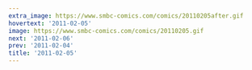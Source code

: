```yaml
---
extra_image: https://www.smbc-comics.com/comics/20110205after.gif
hovertext: '2011-02-05'
image: https://www.smbc-comics.com/comics/20110205.gif
next: '2011-02-06'
prev: '2011-02-04'
title: '2011-02-05'
---
```

